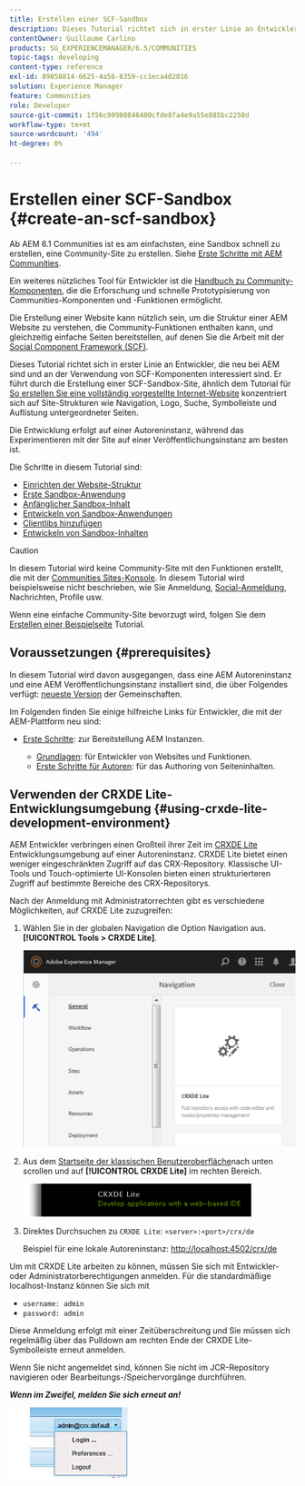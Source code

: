 ```yaml
---
title: Erstellen einer SCF-Sandbox
description: Dieses Tutorial richtet sich in erster Linie an Entwickler, die neu bei AEM sind und an der Verwendung von SCF-Komponenten interessiert sind. Er führt durch die Erstellung einer SCF-Sandbox-Site.
contentOwner: Guillaume Carlino
products: SG_EXPERIENCEMANAGER/6.5/COMMUNITIES
topic-tags: developing
content-type: reference
exl-id: 89858814-6625-4a56-8359-cc1eca402816
solution: Experience Manager
feature: Communities
role: Developer
source-git-commit: 1f56c99980846400cfde8fa4e9a55e885bc2258d
workflow-type: tm+mt
source-wordcount: '494'
ht-degree: 0%

---
```


# Erstellen einer SCF-Sandbox  {#create-an-scf-sandbox}

Ab AEM 6.1 Communities ist es am einfachsten, eine Sandbox schnell zu erstellen, eine Community-Site zu erstellen. Siehe [Erste Schritte mit AEM Communities](getting-started.md).

Ein weiteres nützliches Tool für Entwickler ist die [Handbuch zu Community-Komponenten](components-guide.md), die die Erforschung und schnelle Prototypisierung von Communities-Komponenten und -Funktionen ermöglicht.

Die Erstellung einer Website kann nützlich sein, um die Struktur einer AEM Website zu verstehen, die Community-Funktionen enthalten kann, und gleichzeitig einfache Seiten bereitstellen, auf denen Sie die Arbeit mit der [Social Component Framework (SCF)](scf.md).

Dieses Tutorial richtet sich in erster Linie an Entwickler, die neu bei AEM sind und an der Verwendung von SCF-Komponenten interessiert sind. Er führt durch die Erstellung einer SCF-Sandbox-Site, ähnlich dem Tutorial für [So erstellen Sie eine vollständig vorgestellte Internet-Website](../../help/sites-developing/website.md) konzentriert sich auf Site-Strukturen wie Navigation, Logo, Suche, Symbolleiste und Auflistung untergeordneter Seiten.

Die Entwicklung erfolgt auf einer Autoreninstanz, während das Experimentieren mit der Site auf einer Veröffentlichungsinstanz am besten ist.

Die Schritte in diesem Tutorial sind:

* [Einrichten der Website-Struktur](setup-website.md)
* [Erste Sandbox-Anwendung](initial-app.md)
* [Anfänglicher Sandbox-Inhalt](initial-content.md)
* [Entwickeln von Sandbox-Anwendungen](develop-app.md)
* [Clientlibs hinzufügen](add-clientlibs.md)
* [Entwickeln von Sandbox-Inhalten](develop-content.md)

>[!CAUTION]
>
>In diesem Tutorial wird keine Community-Site mit den Funktionen erstellt, die mit der [Communities Sites-Konsole](sites-console.md). In diesem Tutorial wird beispielsweise nicht beschrieben, wie Sie Anmeldung, [Social-Anmeldung](social-login.md), Nachrichten, Profile usw.
>
>Wenn eine einfache Community-Site bevorzugt wird, folgen Sie dem [Erstellen einer Beispielseite](create-sample-page.md) Tutorial.

## Voraussetzungen {#prerequisites}

In diesem Tutorial wird davon ausgegangen, dass eine AEM Autoreninstanz und eine AEM Veröffentlichungsinstanz installiert sind, die über Folgendes verfügt: [neueste Version](deploy-communities.md#latest-releases) der Gemeinschaften.

Im Folgenden finden Sie einige hilfreiche Links für Entwickler, die mit der AEM-Plattform neu sind:

* [Erste Schritte](../../help/sites-deploying/deploy.md#getting-started): zur Bereitstellung AEM Instanzen.

   * [Grundlagen](../../help/sites-developing/the-basics.md): für Entwickler von Websites und Funktionen.
   * [Erste Schritte für Autoren](../../help/sites-authoring/first-steps.md): für das Authoring von Seiteninhalten.

## Verwenden der CRXDE Lite-Entwicklungsumgebung {#using-crxde-lite-development-environment}

AEM Entwickler verbringen einen Großteil ihrer Zeit im [CRXDE Lite](../../help/sites-developing/developing-with-crxde-lite.md) Entwicklungsumgebung auf einer Autoreninstanz. CRXDE Lite bietet einen weniger eingeschränkten Zugriff auf das CRX-Repository. Klassische UI-Tools und Touch-optimierte UI-Konsolen bieten einen strukturierteren Zugriff auf bestimmte Bereiche des CRX-Repositorys.

Nach der Anmeldung mit Administratorrechten gibt es verschiedene Möglichkeiten, auf CRXDE Lite zuzugreifen:

1. Wählen Sie in der globalen Navigation die Option Navigation aus. **[!UICONTROL Tools > CRXDE Lite]**.

   ![crxde-lite](assets/tools-crxde.png)

2. Aus dem [Startseite der klassischen Benutzeroberfläche](http://localhost:4502/welcome.html)nach unten scrollen und auf **[!UICONTROL CRXDE Lite]** im rechten Bereich.

   ![classic-ui-crxde](assets/classic-ui-crxde.png)

3. Direktes Durchsuchen zu `CRXDE Lite`: `<server>:<port>/crx/de`

   Beispiel für eine lokale Autoreninstanz: [http://localhost:4502/crx/de](http://localhost:4502/crx/de)

Um mit CRXDE Lite arbeiten zu können, müssen Sie sich mit Entwickler- oder Administratorberechtigungen anmelden. Für die standardmäßige localhost-Instanz können Sie sich mit

* `username: admin`
* `password: admin`


Diese Anmeldung erfolgt mit einer Zeitüberschreitung und Sie müssen sich regelmäßig über das Pulldown am rechten Ende der CRXDE Lite-Symbolleiste erneut anmelden.

Wenn Sie nicht angemeldet sind, können Sie nicht im JCR-Repository navigieren oder Bearbeitungs-/Speichervorgänge durchführen.

***Wenn im Zweifel, melden Sie sich erneut an!***

![relogin](assets/relogin.png)
